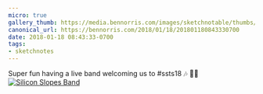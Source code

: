 ```yaml
---
micro: true
gallery_thumb: https://media.bennorris.com/images/sketchnotable/thumbs/silicon-slopes-2018-sketchnote-00.jpg
canonical_url: https://bennorris.com/2018/01/18/201801180843330700
date: 2018-01-18 08:43:33-0700
tags:
- sketchnotes
---
```


Super fun having a live band welcoming us to #ssts18 🎶 ✍🏼 [![Silicon Slopes Band](https://media.bennorris.com/images/sketchnotable/silicon-slopes-2018/silicon-slopes-2018-sketchnote-00.jpg)](https://media.bennorris.com/images/sketchnotable/silicon-slopes-2018/silicon-slopes-2018-sketchnote-00.jpg)
